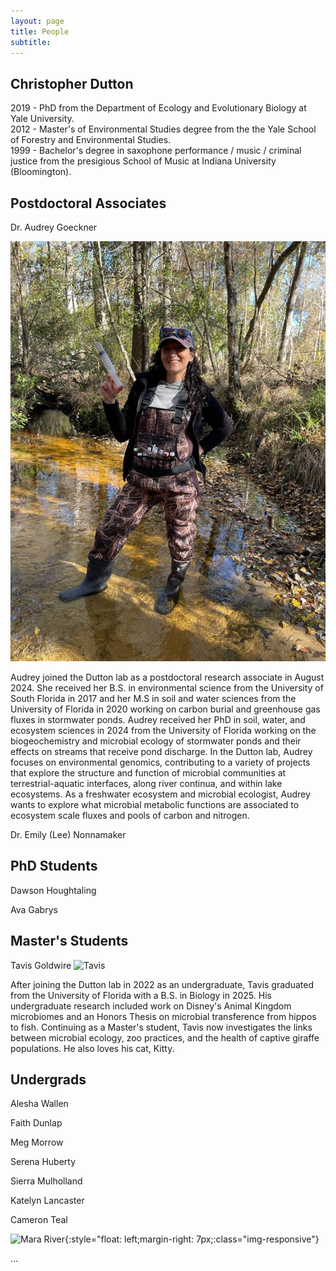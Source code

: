 ```yaml
---
layout: page
title: People
subtitle: 
---
```


## Christopher Dutton
2019 - PhD from the Department of Ecology and Evolutionary Biology at Yale University.  
2012 - Master's of Environmental Studies degree from the the Yale School of Forestry and Environmental Studies.  
1999 - Bachelor's degree in saxophone performance / music / criminal justice from the presigious School of Music at Indiana University (Bloomington).  

## Postdoctoral Associates
Dr. Audrey Goeckner  

![Audrey](img/audrey.jpg)

Audrey joined the Dutton lab as a postdoctoral research associate in August 2024. She received her B.S. in environmental science from the University of South Florida in 2017 and her M.S in soil and water sciences from the University of Florida in 2020 working on carbon burial and greenhouse gas fluxes in stormwater ponds. Audrey received her PhD in soil, water, and ecosystem sciences in 2024 from the University of Florida working on the biogeochemistry and microbial ecology of stormwater ponds and their effects on streams that receive pond discharge. In the Dutton lab, Audrey focuses on environmental genomics, contributing to a variety of projects that explore the structure and function of microbial communities at terrestrial-aquatic interfaces, along river continua, and within lake ecosystems. As a freshwater ecosystem and microbial ecologist, Audrey wants to explore what microbial metabolic functions are associated to ecosystem scale fluxes and pools of carbon and nitrogen.

Dr. Emily (Lee) Nonnamaker

## PhD Students

Dawson Houghtaling 

Ava Gabrys

## Master's Students

Tavis Goldwire
![Tavis](img/tavis.jpg)

After joining the Dutton lab in 2022 as an undergraduate, Tavis graduated from the University of Florida with a B.S. in Biology in 2025. His undergraduate research included work on Disney's Animal Kingdom microbiomes and an Honors Thesis on microbial transference from hippos to fish. Continuing as a Master's student, Tavis now investigates the links between microbial ecology, zoo practices, and the health of captive giraffe populations. He also loves his cat, Kitty.

## Undergrads

Alesha Wallen 

Faith Dunlap

Meg Morrow

Serena Huberty

Sierra Mulholland

Katelyn Lancaster

Cameron Teal




![Mara River](img/PXL_20220701_101424622.MP.jpg){:style="float: left;margin-right: 7px;:class="img-responsive"}



...
